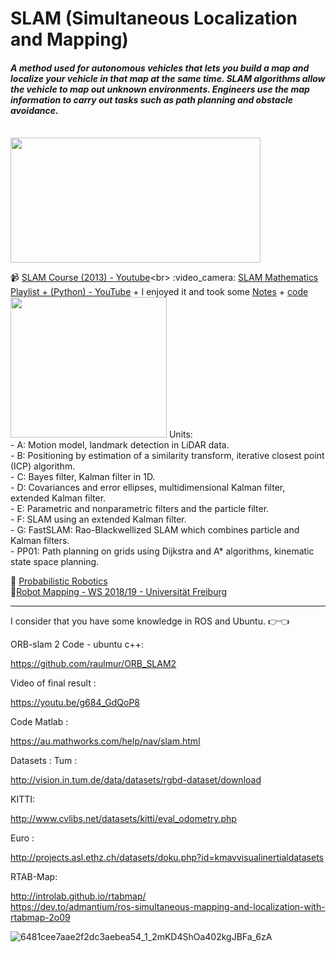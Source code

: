 # SLAM  (Simultaneous Localization and Mapping)
<h4><i>A method used for autonomous vehicles that lets you build a map and localize your vehicle in that map at the same time. SLAM algorithms allow the vehicle to map out unknown environments. Engineers use the map information to carry out tasks such as path planning and obstacle avoidance.</i></h4><br>
<img src="https://drive.google.com/file/d/1niVIUHadZPIZX_ZMuEJjxx4dh6VF7P-Y/view?usp=sharing" width="400" height="200">


:video_camera: [SLAM Course (2013) - Youtube](https://www.youtube.com/playlist?list=PLgnQpQtFTOGQrZ4O5QzbIHgl3b1JHimN_)<br>
:video_camera: [SLAM Mathematics Playlist + (Python) - YouTube](https://www.youtube.com/playlist?list=PLpUPoM7Rgzi_7YWn14Va2FODh7LzADBSm) + I enjoyed it and took some [Notes](https://github.com/Moataz-Elmesmary/SLAM-Robotics/blob/main/SLAM%20basic%20Notes%20by%20me.pdf) + [code](https://github.com/Moataz-Elmesmary/SLAM-Robotics/tree/main/Unit_A)<br>
<img src="https://drive.google.com/file/d/1EQlGmAxRTLobwFu8wzi9MgVs-A1plgaf/view?usp=sharing" width="250" height="225">
Units:<br> - A: Motion model, landmark detection in LiDAR data.<br> - B: Positioning by estimation of a similarity transform, iterative closest point (ICP) algorithm.<br> - C: Bayes filter, Kalman filter in 1D.<br>  - D: Covariances and error ellipses, multidimensional Kalman filter, extended Kalman filter.<br> - E: Parametric and nonparametric filters and the particle filter.<br> - F: SLAM using an extended Kalman filter.<br> - G: FastSLAM: Rao-Blackwellized SLAM which combines particle and Kalman filters.<br> - PP01: Path planning on grids using Dijkstra and A* algorithms, kinematic state space planning.

:closed_book: [Probabilistic Robotics](http://www.probabilistic-robotics.org/)<br>
:pushpin:[Robot Mapping - WS 2018/19 - Universität Freiburg](http://ais.informatik.uni-freiburg.de/teaching/ws18/mapping/)<br>
***
I consider that you have some knowledge in ROS and Ubuntu. :point_right::point_left:	

ORB-slam 2 
Code - ubuntu c++: 

https://github.com/raulmur/ORB_SLAM2

Video of final result : 

https://youtu.be/g684_GdQoP8

Code Matlab : 

https://au.mathworks.com/help/nav/slam.html


Datasets  : 
Tum : 

http://vision.in.tum.de/data/datasets/rgbd-dataset/download

KITTI:

http://www.cvlibs.net/datasets/kitti/eval_odometry.php

Euro : 

http://projects.asl.ethz.ch/datasets/doku.php?id=kmavvisualinertialdatasets

RTAB-Map:

http://introlab.github.io/rtabmap/<br>
https://dev.to/admantium/ros-simultaneous-mapping-and-localization-with-rtabmap-2o09

![6481cee7aae2f2dc3aebea54_1_2mKD4ShOa402kgJBFa_6zA](https://github.com/Moataz-Elmesmary/SLAM-Robotics/assets/92026137/760a25bf-805e-4f76-bfbc-aec4ecc29eae)
